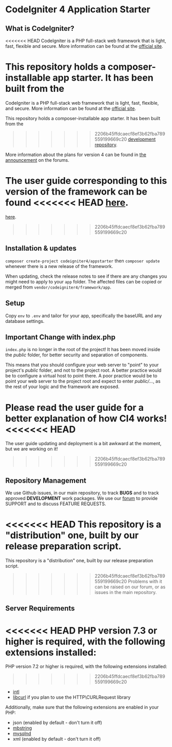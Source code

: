 # CodeIgniter 4 Application Starter

## What is CodeIgniter?

<<<<<<< HEAD
CodeIgniter is a PHP full-stack web framework that is light, fast, flexible and secure.
More information can be found at the [official site](http://codeigniter.com).

This repository holds a composer-installable app starter.
It has been built from the
=======
CodeIgniter is a PHP full-stack web framework that is light, fast, flexible, and secure. 
More information can be found at the [official site](http://codeigniter.com).

This repository holds a composer-installable app starter.
It has been built from the 
>>>>>>> 2206b45ffdcaecf8ef3b62fba789559199669c20
[development repository](https://github.com/codeigniter4/CodeIgniter4).

More information about the plans for version 4 can be found in [the announcement](http://forum.codeigniter.com/thread-62615.html) on the forums.

The user guide corresponding to this version of the framework can be found
<<<<<<< HEAD
[here](https://codeigniter4.github.io/userguide/).
=======
[here](https://codeigniter4.github.io/userguide/). 
>>>>>>> 2206b45ffdcaecf8ef3b62fba789559199669c20

## Installation & updates

`composer create-project codeigniter4/appstarter` then `composer update` whenever
there is a new release of the framework.

When updating, check the release notes to see if there are any changes you might need to apply
to your `app` folder. The affected files can be copied or merged from
`vendor/codeigniter4/framework/app`.

## Setup

Copy `env` to `.env` and tailor for your app, specifically the baseURL
and any database settings.

## Important Change with index.php

`index.php` is no longer in the root of the project! It has been moved inside the *public* folder,
for better security and separation of components.

This means that you should configure your web server to "point" to your project's *public* folder, and
not to the project root. A better practice would be to configure a virtual host to point there. A poor practice would be to point your web server to the project root and expect to enter *public/...*, as the rest of your logic and the
framework are exposed.

**Please** read the user guide for a better explanation of how CI4 works!
<<<<<<< HEAD
=======
The user guide updating and deployment is a bit awkward at the moment, but we are working on it!
>>>>>>> 2206b45ffdcaecf8ef3b62fba789559199669c20

## Repository Management

We use Github issues, in our main repository, to track **BUGS** and to track approved **DEVELOPMENT** work packages.
We use our [forum](http://forum.codeigniter.com) to provide SUPPORT and to discuss
FEATURE REQUESTS.

<<<<<<< HEAD
This repository is a "distribution" one, built by our release preparation script.
=======
This repository is a "distribution" one, built by our release preparation script. 
>>>>>>> 2206b45ffdcaecf8ef3b62fba789559199669c20
Problems with it can be raised on our forum, or as issues in the main repository.

## Server Requirements

<<<<<<< HEAD
PHP version 7.3 or higher is required, with the following extensions installed:
=======
PHP version 7.2 or higher is required, with the following extensions installed: 
>>>>>>> 2206b45ffdcaecf8ef3b62fba789559199669c20

- [intl](http://php.net/manual/en/intl.requirements.php)
- [libcurl](http://php.net/manual/en/curl.requirements.php) if you plan to use the HTTP\CURLRequest library

Additionally, make sure that the following extensions are enabled in your PHP:

- json (enabled by default - don't turn it off)
- [mbstring](http://php.net/manual/en/mbstring.installation.php)
- [mysqlnd](http://php.net/manual/en/mysqlnd.install.php)
- xml (enabled by default - don't turn it off)
